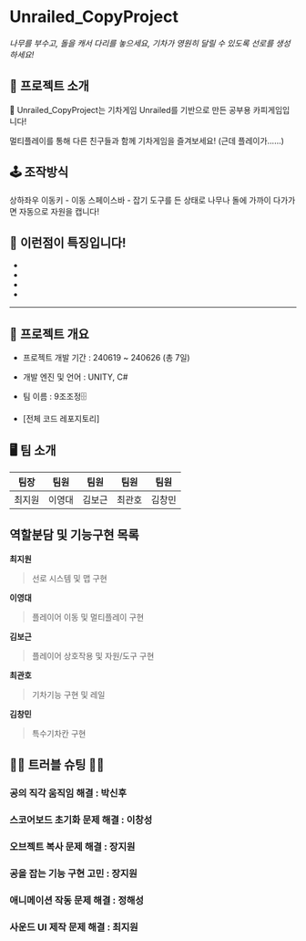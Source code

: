 # Unrailed_CopyProject
*나무를 부수고, 돌을 캐서 다리를 놓으세요, 기차가 영원히 달릴 수 있도록 선로를 생성하세요!*

 
## 🤗 프로젝트 소개
🥏 Unrailed_CopyProject는 기차게임 Unrailed를 기반으로 만든 공부용 카피게임입니다!


 멀티플레이를 통해 다른 친구들과 함께 기차게임을 즐겨보세요! (근데 플레이가......)

 
## 🕹 조작방식
상하좌우 이동키 - 이동
스페이스바 - 잡기
도구를 든 상태로 나무나 돌에 가까이 다가가면 자동으로 자원을 캡니다!

## 🎇 이런점이 특징입니다!
- 
- 
- 
- 

***

## 🎫 프로젝트 개요
- 프로젝트 개발 기간 : 240619 ~ 240626 (총 7일)
- 개발 엔진 및 언어 : UNITY, C#
- 팀 이름 : 9조조정🗄

- [전체 코드 레포지토리]

## 🖥 팀 소개
|팀장|팀원|팀원|팀원|팀원|
|:---:|:---:|:---:|:---:|:---:|
|최지원|이영대|김보근|최관호|김창민|

## 역할분담 및 기능구현 목록
**최지원**
> 선로 시스템 및 맵 구현


**이영대**
> 플레이어 이동 및 멀티플레이 구현


**김보근**
> 플레이어 상호작용 및 자원/도구 구현


**최관호**
> 기차기능 구현 및 레일


**김창민**
> 특수기차칸 구현

## 🧨🧨 트러블 슈팅 🧨🧨

### 공의 직각 움직임 해결 : 박신후


### 스코어보드 초기화 문제 해결 : 이창성


### 오브젝트 복사 문제 해결 : 장지원


### 공을 잡는 기능 구현 고민 : 장지원


### 애니메이션 작동 문제 해결 : 정해성


### 사운드 UI 제작 문제 해결 : 최지원
